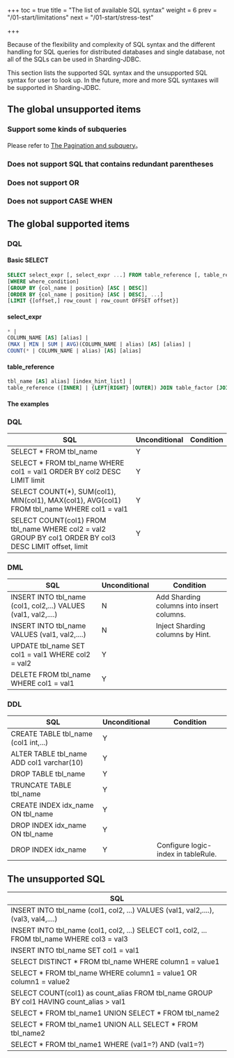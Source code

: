 +++
toc = true
title = "The list of available SQL syntax"
weight = 6
prev = "/01-start/limitations"
next = "/01-start/stress-test"

+++

Because of the flexibility and complexity of SQL syntax and the different handling for SQL queries for distributed databases and single database, not all of the SQLs can be used in Sharding-JDBC.

This section lists the supported SQL syntax and the unsupported SQL syntax for user to look up. In the future, more and more SQL syntaxes will be supported in Sharding-JDBC.

## The global unsupported items

### Support some kinds of subqueries
Please refer to [The Pagination and subquery](/02-guide/subquery/)。

### Does not support SQL that contains redundant parentheses

### Does not support OR

### Does not support CASE WHEN

## The global supported items

### DQL

#### Basic SELECT

```sql
SELECT select_expr [, select_expr ...] FROM table_reference [, table_reference ...]
[WHERE where_condition] 
[GROUP BY {col_name | position} [ASC | DESC]] 
[ORDER BY {col_name | position} [ASC | DESC], ...] 
[LIMIT {[offset,] row_count | row_count OFFSET offset}]
```

#### select_expr

```sql
* | 
COLUMN_NAME [AS] [alias] | 
(MAX | MIN | SUM | AVG)(COLUMN_NAME | alias) [AS] [alias] | 
COUNT(* | COLUMN_NAME | alias) [AS] [alias]
```

#### table_reference

```sql
tbl_name [AS] alias] [index_hint_list] | 
table_reference ([INNER] | {LEFT|RIGHT} [OUTER]) JOIN table_factor [JOIN ON conditional_expr | USING (column_list)] | 
```

#### The examples

### DQL

| SQL                                                                                                     | Unconditional | Condition |
| ------------------------------------------------------------------------------------------------------- | --------- | ------- |
| SELECT * FROM tbl_name                                                                                  | Y        |         |
| SELECT * FROM tbl_name WHERE col1 = val1 ORDER BY col2 DESC LIMIT limit                                 | Y        |         |
| SELECT COUNT(*), SUM(col1), MIN(col1), MAX(col1), AVG(col1) FROM tbl_name WHERE col1 = val1             | Y        |         |
| SELECT COUNT(col1) FROM tbl_name WHERE col2 = val2 GROUP BY col1 ORDER BY col3 DESC LIMIT offset, limit | Y        |         |

### DML

| SQL                                                           | Unconditional | Condition            |
| ------------------------------------------------------------- | --------- | ------------------ |
| INSERT INTO tbl_name (col1, col2,...) VALUES (val1, val2,....)| N        |  Add Sharding columns into insert columns.  |
| INSERT INTO tbl_name VALUES (val1, val2,....)                 | N        | Inject Sharding columns by Hint.   |
| UPDATE tbl_name SET col1 = val1 WHERE col2 = val2             | Y        |                    |
| DELETE FROM tbl_name WHERE col1 = val1                        | Y       |                    |

### DDL

| SQL                                                           | Unconditional | Condition          |
| ------------------------------------------------------------- | --------- | ------------------ |
| CREATE TABLE tbl_name (col1 int,...)                          |Y        |                    |
| ALTER TABLE tbl_name ADD col1 varchar(10)                     | Y        |                    |
| DROP TABLE tbl_name                                           | Y        |                    |
| TRUNCATE TABLE tbl_name                                       | Y        |                    |
| CREATE INDEX idx_name ON tbl_name                             | Y        |                    |
| DROP INDEX idx_name ON tbl_name                               | Y        |                    |
| DROP INDEX idx_name                                           | Y        | Configure logic-index in tableRule.|

## The unsupported SQL

| SQL                                                                                           |
| --------------------------------------------------------------------------------------------- |
| INSERT INTO tbl_name (col1, col2, ...) VALUES (val1, val2,....), (val3, val4,....)            |
| INSERT INTO tbl_name (col1, col2, ...) SELECT col1, col2, ... FROM tbl_name WHERE col3 = val3 |
| INSERT INTO tbl_name SET col1 = val1                                                          |
| SELECT DISTINCT * FROM tbl_name WHERE column1 = value1                                        |
| SELECT * FROM tbl_name WHERE column1 = value1 OR column1 = value2                             |
| SELECT COUNT(col1) as count_alias FROM tbl_name GROUP BY col1 HAVING count_alias > val1       |
| SELECT * FROM tbl_name1 UNION SELECT * FROM tbl_name2                                         |
| SELECT * FROM tbl_name1 UNION ALL SELECT * FROM tbl_name2                                     |
| SELECT * FROM tbl_name1 WHERE (val1=?) AND (val1=?)                                           |
